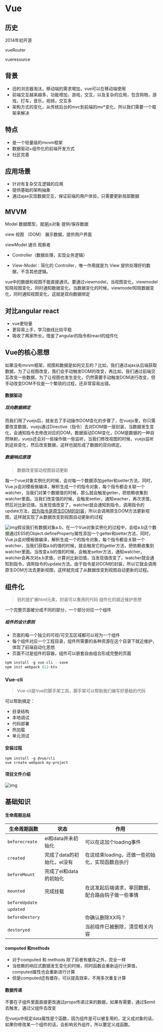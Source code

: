 # Vue

## 历史

2014年初开源

vueRouter

vueresource

## 背景

* 旧的浏览器淘汰，移动端的需求增加，vue可以在移动端使用
* 前端交互越来越多，功能增加，游戏，交互，以及复杂的应用，包含购物，游戏，打车，音乐，视频，交互多
* 架构方式的变化，从传统后台的mvc到前端的mv*变化，所以我们需要一个框架来解决

## 特点

* 是一个轻量级的mvvm框架
* 数据驱动+组件化的前端开发方式
* 社区完善

## 应用场景

* 针对有复杂交互逻辑的应用
* 提供基础的架构抽象
* 通过ajax实现数据交互，保证前端的用户体验，只需要更新局部数据

## MVVM

Model 数据模型，就是js对象                 提供/保存数据

view      视图 （DOM）                           展示数据，提供用户界面

viewModel  通讯  观察者        

* Controller（数据处理，实现业务逻辑）                 


* View-Model：简化的 Controller，唯一作用就是为 View 提供处理好的数据，不含其他逻辑。

vue中的数据和视图不能直接通讯，要通过viewmodel，当视图变化，viewmodel知晓视图变化，同时通知数据变化，当数据变化的时候，viewmodel知晓数据变化，同时通知视图变化，这就是双向数据绑定

## 对比angular react

* vue更轻量
* 更容易上手，学习曲线比较平稳
* 吸收了两家所长，借鉴了angular的指令和react的组件化

## Vue的核心思想

如果没有mvvm框架，视图和数据是如何交互的？比如，我们通过ajax从后端获取数据，为了让视图改变，我们会手动触发DOM的改变，再比如，我们通过前端交互改变一些数据，为了让视图也发生变化，仍然需要手动触发DOM进行改变，但手动改变DOM不仅是一个繁琐的过程，还非常容易出错。

#### 数据驱动

##### 双向数据绑定

而我们用了vuejs后，就省去了手动操作DOM变化的步骤了，在vuejs里，你只需要改变数据，vuejs通过Directive（指令）去对DOM做一层封装，当数据发生变化，会通知指令去修改对应的DOM，数据驱动DOM变化，DOM是数据的一种自然映射，vuejs还会对一些操作做一些监听，当我们修改视图的时候，vuejs监听到这些变化，然后改变数据，这样也就形成了数据的双向绑定。

##### 数据响应原理

> 数据改变驱动视图自动更新

每一个vue对象实例化的时候，会对每一个数据添加getter和setter方法，同时，Vue.js会对模板做编译，解析生成一个的指令对象，每个指令都会关联一个watcher，当我们对某个数据值的时候，那么就会触发getter，把依赖收集到watcher里面。当我们改变值的时候，会触发setter，通知wacher，再次求值，然后对比新旧值，当发现值改变了，watcher就会通知到指令，调用指令的update方法，<u>因为指令是原生DOM的封装</u>，所以会调用原生DOM方法更新视图，这样就实现了从数据改变到视图自动更新的过程

![img](https://cn.vuejs.org/images/data.png)假设我们有数据对象a.b，在一个Vue对象实例化的过程中，会给a.b这个数据通过ES5的Object.defineProperty属性添加一个getter和setter方法，同时，Vue.js会对模板做编译，解析生成一个的指令对象，每个指令都会关联一个watcher，当我们获取a.b的值的时候，就会触发它的getter方法，把依赖收集到watcher里面。当改变a.b的值的时候，会触发setter方法，通知watcher，watcher会再次对a.b求值，计算对比新旧值，当发现值改变了，watcher就会通知到指令，调用指令的update方法。由于指令是对DOM的封装，所以它就会调用原生DOM方法去更新视图，这样就完成了从数据改变到视图自动更新的过程。



## 组件化

> 目的是扩展html元素，封装可以重用的代码          组件化的就近维护思想      

一个完整页面被分成不同的部分，一个部分对应一个组件

##### 组件的设计原则

* 页面的每一个独立的可视/可交互区域都可以视为一个组件
* 每个组件对应一个工程目录，组件所需要的各种资源在这个目录下就近维护，体现了前端自动化思想
* 页面不过是组件的容器，组件可以嵌套自由组合形成完整的页面

```js
npm install -g vue-cli --save
npm init webpack 012-ktv
```

### Vue-cli

> Vue-cli是Vue的脚手架工具，脚手架可以帮助我们编写好基础的代码

可以帮助搞定：

* 目录结构
* 本地调试
* 代码部署
* 热加载
* 单元测试

#### 安装过程

```
npm install -g @vue/cli
vue create webpack my-project
```

#### 项目文件介绍

![img](https://upload-images.jianshu.io/upload_images/5700710-cebf33ac17019737.png?imageMogr2/auto-orient/strip%7CimageView2/2/w/650)





## 基础知识

#### 生命周期总结

| 生命周期函数    | 状态                       | 作用                                               |
| --------------- | -------------------------- | -------------------------------------------------- |
| `beforecreate`  | el和data并未初始化         | 可以在这加个loading事件                            |
| `created`       | 完成了data的初始化，el没有 | 在这结束loading，还做一些初始化，实现函数自执行    |
| `beforeMount`   | 完成了el和data的初始化     |                                                    |
| `mounted`       | 完成挂载                   | 在这发起后端请求，拿回数据，配合路由钩子做一些事情 |
| `beforeUpdate`  |                            |                                                    |
| `updated`       |                            |                                                    |
| `beforeDestory` |                            | 你确认删除XX吗？                                   |
| `destoryed`     |                            | 当前组件已被删除，清空相关内容                     |

#### computed 和methods

* 对于computed 和 methods 除了前者有缓存之外，完全一样
* 当依赖的响应式数据发生变化的时候，同时函数会重新运行计算值，computed属性也会重新进行计算
* 但是computed还有缓存，可以提高效率，不用多次重复计算

#### 数据传递

不要在子组件里面直接更改通过props传递过来的数据，如果有需要，通过$emit去触发，通过父组件去改变

在vuejs中规定data属性是个函数，因为组件是可以被复用的，定义成对象的话，如果你修改某一个组件的话，会影响另外组件，所以要定义成函数。 